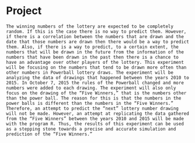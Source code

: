 # Project

	The winning numbers of the lottery are expected to be completely random. If this is the case there is no way to predict them. However, if there is a correlation between the numbers that are drawn and the date that those numbers are drawn then there would be a way to predict them. Also, if there is a way to predict, to a certain extent, the numbers that will be drawn in the future from the information of the numbers that have been drawn in the past then there is a chance to have an advantage over other players of the lottery. This experiment will be focusing on the numbers that tend to be drawn more often than other numbers in Powerball lottery draws. The experiment will be analyzing the data of drawings that happened between the years 2010 to 2015. In October 7, 2015 the rules of the Powerball changed and more numbers were added to each drawing. The experiment will also only focus on the drawing of the “Five Winners,” that is the numbers other than the power ball. The reason for this is that the numbers in the power balls is different than the numbers in the “Five Winners.” Therefore, an attempt to predict the “next” lottery number drawing will not be made. However, an attempt at replicating the data gathered from the “Five Winners” between the years 2010 and 2015 will be made with the program R. Thus, the results of this experiment can be used as a stepping stone towards a precise and accurate simulation and prediction of the “Five Winners.”  
	
	
